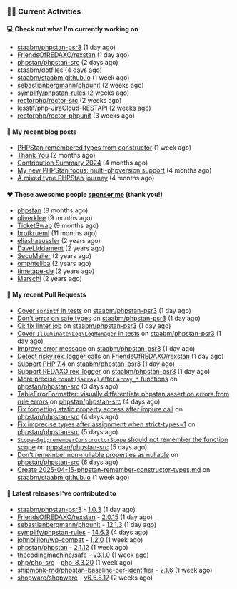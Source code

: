### 👨‍💻 Current Activities


#### 💻 Check out what I'm currently working on

- [staabm/phpstan-psr3](https://github.com/staabm/phpstan-psr3) (1 day ago)
- [FriendsOfREDAXO/rexstan](https://github.com/FriendsOfREDAXO/rexstan) (1 day ago)
- [phpstan/phpstan-src](https://github.com/phpstan/phpstan-src) (2 days ago)
- [staabm/dotfiles](https://github.com/staabm/dotfiles) (4 days ago)
- [staabm/staabm.github.io](https://github.com/staabm/staabm.github.io) (1 week ago)
- [sebastianbergmann/phpunit](https://github.com/sebastianbergmann/phpunit) (2 weeks ago)
- [symplify/phpstan-rules](https://github.com/symplify/phpstan-rules) (2 weeks ago)
- [rectorphp/rector-src](https://github.com/rectorphp/rector-src) (2 weeks ago)
- [lesstif/php-JiraCloud-RESTAPI](https://github.com/lesstif/php-JiraCloud-RESTAPI) (2 weeks ago)
- [rectorphp/rector-phpunit](https://github.com/rectorphp/rector-phpunit) (3 weeks ago)


#### 📜 My recent blog posts

- [PHPStan remembered types from constructor](https://staabm.github.io/2025/04/15/phpstan-remember-constructor-types.html) (1 week ago)
- [Thank You](https://staabm.github.io/2025/01/24/thank-you.html) (2 months ago)
- [Contribution Summary 2024](https://staabm.github.io/2024/12/11/contribution-summary-2024.html) (4 months ago)
- [My new PHPStan focus: multi-phpversion support](https://staabm.github.io/2024/11/28/phpstan-php-version-in-scope.html) (4 months ago)
- [A mixed type PHPStan journey](https://staabm.github.io/2024/11/26/phpstan-mixed-types.html) (4 months ago)


#### ❤️ These awesome people [sponsor me](https://github.com/sponsors/staabm) (thank you!)

- [phpstan](https://github.com/phpstan) (8 months ago)
- [oliverklee](https://github.com/oliverklee) (9 months ago)
- [TicketSwap](https://github.com/TicketSwap) (9 months ago)
- [brotkrueml](https://github.com/brotkrueml) (11 months ago)
- [eliashaeussler](https://github.com/eliashaeussler) (2 years ago)
- [DaveLiddament](https://github.com/DaveLiddament) (2 years ago)
- [SecuMailer](https://github.com/SecuMailer) (2 years ago)
- [omphteliba](https://github.com/omphteliba) (2 years ago)
- [timetape-de](https://github.com/timetape-de) (2 years ago)
- [Marschl](https://github.com/Marschl) (2 years ago)


#### 🔨 My recent Pull Requests

- [Cover `sprintf` in tests](https://github.com/staabm/phpstan-psr3/pull/13) on [staabm/phpstan-psr3](https://github.com/staabm/phpstan-psr3) (1 day ago)
- [Don&#39;t error on safe types](https://github.com/staabm/phpstan-psr3/pull/12) on [staabm/phpstan-psr3](https://github.com/staabm/phpstan-psr3) (1 day ago)
- [CI: fix linter job](https://github.com/staabm/phpstan-psr3/pull/7) on [staabm/phpstan-psr3](https://github.com/staabm/phpstan-psr3) (1 day ago)
- [Cover `Illuminate\Log\LogManager` in tests](https://github.com/staabm/phpstan-psr3/pull/6) on [staabm/phpstan-psr3](https://github.com/staabm/phpstan-psr3) (1 day ago)
- [Improve error message](https://github.com/staabm/phpstan-psr3/pull/5) on [staabm/phpstan-psr3](https://github.com/staabm/phpstan-psr3) (1 day ago)
- [Detect risky rex_logger calls](https://github.com/FriendsOfREDAXO/rexstan/pull/873) on [FriendsOfREDAXO/rexstan](https://github.com/FriendsOfREDAXO/rexstan) (1 day ago)
- [Support PHP 7.4](https://github.com/staabm/phpstan-psr3/pull/4) on [staabm/phpstan-psr3](https://github.com/staabm/phpstan-psr3) (1 day ago)
- [Support REDAXO rex_logger](https://github.com/staabm/phpstan-psr3/pull/3) on [staabm/phpstan-psr3](https://github.com/staabm/phpstan-psr3) (1 day ago)
- [More precise `count($array)` after `array_*` functions](https://github.com/phpstan/phpstan-src/pull/3954) on [phpstan/phpstan-src](https://github.com/phpstan/phpstan-src) (3 days ago)
- [TableErrorFormatter: visually differentiate phpstan assertion errors from rule errors](https://github.com/phpstan/phpstan-src/pull/3951) on [phpstan/phpstan-src](https://github.com/phpstan/phpstan-src) (4 days ago)
- [Fix forgetting static property access after impure call](https://github.com/phpstan/phpstan-src/pull/3950) on [phpstan/phpstan-src](https://github.com/phpstan/phpstan-src) (4 days ago)
- [Fix imprecise types after assignment when strict-types=1](https://github.com/phpstan/phpstan-src/pull/3945) on [phpstan/phpstan-src](https://github.com/phpstan/phpstan-src) (5 days ago)
- [`Scope-&gt;rememberConstructorScope` should not remember the function scope](https://github.com/phpstan/phpstan-src/pull/3944) on [phpstan/phpstan-src](https://github.com/phpstan/phpstan-src) (5 days ago)
- [Don&#39;t remember non-nullable properties as nullable](https://github.com/phpstan/phpstan-src/pull/3943) on [phpstan/phpstan-src](https://github.com/phpstan/phpstan-src) (6 days ago)
- [Create 2025-04-15-phpstan-remember-constructor-types.md](https://github.com/staabm/staabm.github.io/pull/131) on [staabm/staabm.github.io](https://github.com/staabm/staabm.github.io) (1 week ago)


#### 🔭 Latest releases I've contributed to

- [staabm/phpstan-psr3](https://github.com/staabm/phpstan-psr3) - [1.0.3](https://github.com/staabm/phpstan-psr3/releases/tag/1.0.3) (1 day ago)
- [FriendsOfREDAXO/rexstan](https://github.com/FriendsOfREDAXO/rexstan) - [2.0.15](https://github.com/FriendsOfREDAXO/rexstan/releases/tag/2.0.15) (1 day ago)
- [sebastianbergmann/phpunit](https://github.com/sebastianbergmann/phpunit) - [12.1.3](https://github.com/sebastianbergmann/phpunit/releases/tag/12.1.3) (1 day ago)
- [symplify/phpstan-rules](https://github.com/symplify/phpstan-rules) - [14.6.3](https://github.com/symplify/phpstan-rules/releases/tag/14.6.3) (4 days ago)
- [johnbillion/wp-compat](https://github.com/johnbillion/wp-compat) - [1.2.0](https://github.com/johnbillion/wp-compat/releases/tag/1.2.0) (1 week ago)
- [phpstan/phpstan](https://github.com/phpstan/phpstan) - [2.1.12](https://github.com/phpstan/phpstan/releases/tag/2.1.12) (1 week ago)
- [thecodingmachine/safe](https://github.com/thecodingmachine/safe) - [v3.1.0](https://github.com/thecodingmachine/safe/releases/tag/v3.1.0) (1 week ago)
- [php/php-src](https://github.com/php/php-src) - [php-8.3.20](https://github.com/php/php-src/releases/tag/php-8.3.20) (1 week ago)
- [shipmonk-rnd/phpstan-baseline-per-identifier](https://github.com/shipmonk-rnd/phpstan-baseline-per-identifier) - [2.1.6](https://github.com/shipmonk-rnd/phpstan-baseline-per-identifier/releases/tag/2.1.6) (1 week ago)
- [shopware/shopware](https://github.com/shopware/shopware) - [v6.5.8.17](https://github.com/shopware/shopware/releases/tag/v6.5.8.17) (2 weeks ago)
